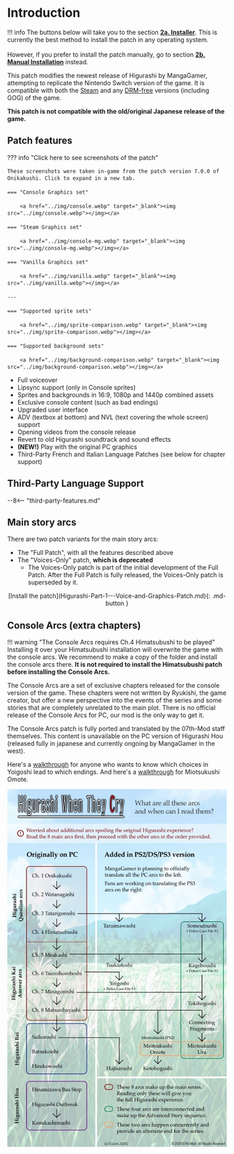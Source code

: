 # Introduction

!!! info
    The buttons below will take you to the section [**2a. Installer**](../Higurashi-Part-1---Voice-and-Graphics-Patch). This is currently the best method to install the patch in any operating system.<br></br>
    However, if you prefer to install the patch manually, go to section [**2b. Manual Installation**](../Manual-Installation) instead.

This patch modifies the newest release of Higurashi by MangaGamer, attempting to replicate the Nintendo Switch version of the game. It is compatible with both the [Steam](https://store.steampowered.com/bundle/709/) and any [DRM-free](https://www.mangagamer.com/product_list.php?opt=search&keyword=Higurashi) versions (including GOG) of the game. 

**This patch is not compatible with the old/original Japanese release of the game.**

## Patch features

??? info "Click here to see screenshots of the patch"

    These screenshots were taken in-game from the patch version 7.0.0 of Onikakushi. Click to expand in a new tab.

    === "Console Graphics set"

        <a href="../img/console.webp" target="_blank"><img src="../img/console.webp"></img></a>

    === "Steam Graphics set"

        <a href="../img/console-mg.webp" target="_blank"><img src="../img/console-mg.webp"></img></a>

    === "Vanilla Graphics set"

        <a href="../img/vanilla.webp" target="_blank"><img src="../img/vanilla.webp"></img></a>

    ---

    === "Supported sprite sets"

        <a href="../img/sprite-comparison.webp" target="_blank"><img src="../img/sprite-comparison.webp"></img></a>

    === "Supported background sets"

        <a href="../img/background-comparison.webp" target="_blank"><img src="../img/background-comparison.webp"></img></a>

* Full voiceover
* Lipsync support (only in Console sprites)
* Sprites and backgrounds in 16:9, 1080p and 1440p combined assets
* Exclusive console content (such as bad endings)
* Upgraded user interface 
* ADV (textbox at bottom) and NVL (text covering the whole screen) support
* Opening videos from the console release
* Revert to old Higurashi soundtrack and sound effects
* **(NEW!)** Play with the original PC graphics
* Third-Party French and Italian Language Patches (see below for chapter support)

## Third-Party Language Support

--8<-- "third-party-features.md"

## Main story arcs

There are two patch variants for the main story arcs:

* The "Full Patch", with all the features described above
* The "Voices-Only" patch, **which is deprecated**
    * The Voices-Only patch is part of the initial development of the Full Patch. After the Full Patch is fully released, the Voices-Only patch is superseded by it.

<center>[Install the patch](Higurashi-Part-1---Voice-and-Graphics-Patch.md){: .md-button }</center>

## Console Arcs (extra chapters)

!!! warning "The Console Arcs requires Ch.4 Himatsubushi to be played"
    Installing it over your Himatsubushi installation will overwrite the game with the console arcs. We recommend to make a copy of the folder and install the console arcs there. **It is not required to install the Himatsubushi patch before installing the Console Arcs.**

The Console Arcs are a set of exclusive chapters released for the console version of the game. These chapters were not written by Ryukishi, the game creator, but offer a new perspective into the events of the series and some stories that are completely unrelated to the main plot. There is no official release of the Console Arcs for PC, our mod is the only way to get it.

The Console Arcs patch is fully ported and translated by the 07th-Mod staff themselves. This content is unavailable on the PC version of Higurashi Hou (released fully in japanese and currently ongoing by MangaGamer in the west).

Here's a [walkthrough](img/walk-yoig.webp) for anyone who wants to know which choices in Yoigoshi lead to which endings. And here's a [walkthrough](img/walk-omot.webp) for Miotsukushi Omote.

![Higurashi Arcs Flowchart](img/flow.webp)
